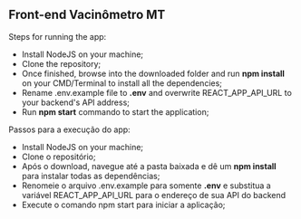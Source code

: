 ## Front-end Vacinômetro MT

Steps for running the app:
- Install NodeJS on your machine;
- Clone the repository;
- Once finished, browse into the downloaded folder and run **npm install** on your CMD/Terminal to install all the dependencies;
- Rename .env.example file to **.env** and overwrite REACT_APP_API_URL to your backend's API address;
- Run **npm start** commando to start the application;

Passos para a execução do app:
- Install NodeJS on your machine;
- Clone o repositório;
- Após o download, navegue até a pasta baixada e dê um **npm install** para instalar todas as dependências;
- Renomeie o arquivo .env.example para somente **.env** e substitua a variável REACT_APP_API_URL para o endereço de sua API do backend
- Execute o comando npm start para iniciar a aplicação;